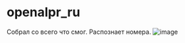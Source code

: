 # openalpr_ru
Собрал со всего что смог. Распознает номера. 
![image](https://github.com/billib0bs/openalpr_ru/assets/10768758/6b41b104-06ea-4038-9861-b9f1a6ab45f1)
